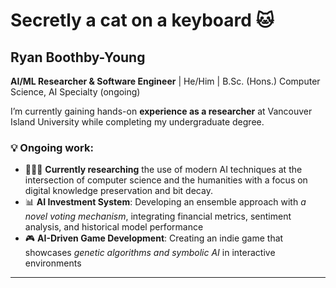 # Secretly a cat on a keyboard 🐱

## Ryan Boothby-Young
**AI/ML Researcher & Software Engineer** | He/Him | B.Sc. (Hons.) Computer Science, AI Specialty (ongoing)

I’m currently gaining hands-on **experience as a researcher** at Vancouver Island University while completing my undergraduate degree.

### 💡 Ongoing work:
- 👨🏼‍🔬 **Currently researching** the use of modern AI techniques at the intersection of computer science and the humanities with a focus on digital knowledge preservation and bit decay.
- 📊 **AI Investment System**: Developing an ensemble approach with _a novel voting mechanism_, integrating financial metrics, sentiment analysis, and historical model performance
- 🎮 **AI-Driven Game Development**: Creating an indie game that showcases _genetic algorithms and symbolic AI_ in interactive environments


 ---
 

